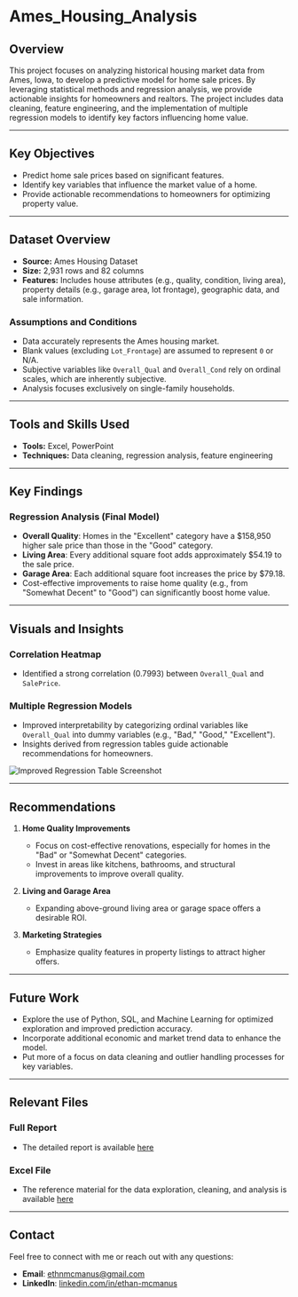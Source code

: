 # Ames_Housing_Analysis

## Overview
This project focuses on analyzing historical housing market data from Ames, Iowa, to develop a predictive model for home sale prices. By leveraging statistical methods and regression analysis, we provide actionable insights for homeowners and realtors. The project includes data cleaning, feature engineering, and the implementation of multiple regression models to identify key factors influencing home value.

---

## Key Objectives
- Predict home sale prices based on significant features.
- Identify key variables that influence the market value of a home.
- Provide actionable recommendations to homeowners for optimizing property value.

---

## Dataset Overview
- **Source:** Ames Housing Dataset
- **Size:** 2,931 rows and 82 columns
- **Features:** Includes house attributes (e.g., quality, condition, living area), property details (e.g., garage area, lot frontage), geographic data, and sale information.

### Assumptions and Conditions
- Data accurately represents the Ames housing market.
- Blank values (excluding `Lot_Frontage`) are assumed to represent `0` or N/A.
- Subjective variables like `Overall_Qual` and `Overall_Cond` rely on ordinal scales, which are inherently subjective.
- Analysis focuses exclusively on single-family households.

---

## Tools and Skills Used
- **Tools:** Excel, PowerPoint
- **Techniques:** Data cleaning, regression analysis, feature engineering

---

## Key Findings
### Regression Analysis (Final Model)
- **Overall Quality**: Homes in the "Excellent" category have a $158,950 higher sale price than those in the "Good" category.
- **Living Area**: Every additional square foot adds approximately $54.19 to the sale price.
- **Garage Area**: Each additional square foot increases the price by $79.18.
- Cost-effective improvements to raise home quality (e.g., from "Somewhat Decent" to "Good") can significantly boost home value.

---

## Visuals and Insights
### Correlation Heatmap
- Identified a strong correlation (0.7993) between `Overall_Qual` and `SalePrice`.

### Multiple Regression Models
- Improved interpretability by categorizing ordinal variables like `Overall_Qual` into dummy variables (e.g., "Bad," "Good," "Excellent").
- Insights derived from regression tables guide actionable recommendations for homeowners.

![Improved Regression Table Screenshot](https://github.com/user-attachments/assets/7e98adb1-8e89-4cf3-b1f8-0fff0b3e2d51)

---

## Recommendations
1. **Home Quality Improvements**
   - Focus on cost-effective renovations, especially for homes in the "Bad" or "Somewhat Decent" categories.
   - Invest in areas like kitchens, bathrooms, and structural improvements to improve overall quality.

2. **Living and Garage Area**
   - Expanding above-ground living area or garage space offers a desirable ROI.

3. **Marketing Strategies**
   - Emphasize quality features in property listings to attract higher offers.

---

## Future Work
- Explore the use of Python, SQL, and Machine Learning for optimized exploration and improved prediction accuracy.
- Incorporate additional economic and market trend data to enhance the model.
- Put more of a focus on data cleaning and outlier handling processes for key variables.

---
## Relevant Files
### Full Report
- The detailed report is available [here](https://github.com/user-attachments/files/18234311/Ames.Final.Essay.Complete.docx)
### Excel File
- The reference material for the data exploration, cleaning, and analysis is available [here](https://github.com/user-attachments/files/18234340/Ames.Housing.Analysis.Reference.Material.xlsx)

---

## Contact
Feel free to connect with me or reach out with any questions:
- **Email**: [ethnmcmanus@gmail.com](mailto:ethnmcmanus@gmail.com)
- **LinkedIn**: [linkedin.com/in/ethan-mcmanus](https://www.linkedin.com/in/ethan-mcmanus)
